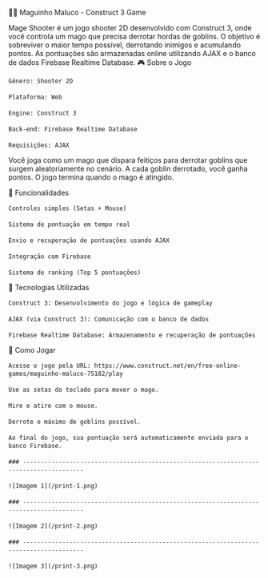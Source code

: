 🧙‍♂️ Maguinho Maluco - Construct 3 Game

Mage Shooter é um jogo shooter 2D desenvolvido com Construct 3, onde você controla um mago que precisa derrotar hordas de goblins. O objetivo é sobreviver o maior tempo possível, derrotando inimigos e acumulando pontos. As pontuações são armazenadas online utilizando AJAX e o banco de dados Firebase Realtime Database.
🎮 Sobre o Jogo

    Gênero: Shooter 2D

    Plataforma: Web

    Engine: Construct 3

    Back-end: Firebase Realtime Database

    Requisições: AJAX

Você joga como um mago que dispara feitiços para derrotar goblins que surgem aleatoriamente no cenário. A cada goblin derrotado, você ganha pontos. O jogo termina quando o mago é atingido.

🧩 Funcionalidades

    Controles simples (Setas + Mouse)

    Sistema de pontuação em tempo real

    Envio e recuperação de pontuações usando AJAX

    Integração com Firebase

    Sistema de ranking (Top 5 pontuações)

🔧 Tecnologias Utilizadas

    Construct 3: Desenvolvimento do jogo e lógica de gameplay

    AJAX (via Construct 3): Comunicação com o banco de dados

    Firebase Realtime Database: Armazenamento e recuperação de pontuações

🚀 Como Jogar

    Acesse o jogo pela URL: https://www.construct.net/en/free-online-games/maguinho-maluco-75182/play 

    Use as setas do teclado para mover o mago.

    Mire e atire com o mouse.

    Derrote o máximo de goblins possível.

    Ao final do jogo, sua pontuação será automaticamente enviada para o banco Firebase.
    
    ### ---------------------------------------------------------------------------------------

    ![Imagem 1](/print-1.png)

    ### ---------------------------------------------------------------------------------------

    ![Imagem 2](/print-2.png)

    ### ---------------------------------------------------------------------------------------

    ![Imagem 3](/print-3.png)